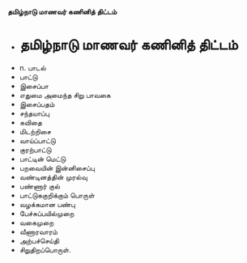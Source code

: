 **தமிழ்நாடு மாணவர் கணினித் திட்டம்**
- # தமிழ்நாடு மாணவர் கணினித் திட்டம்
- n. பாடல்
- பாட்டு
- இசைப்பா
- எதுமை அமைந்த சிறு பாவகை
- இசைப்பதம்
- சந்தயாப்பு
- கவிதை
- மிடற்றிசை
- வாய்ப்பாட்டு
- குரற்பாட்டு
- பாட்டின் மெட்டு
- பறவையின் இன்னிசைப்பு
- வண்டினத்தின் முரல்வு
- பண்ணார் குல்
- பாட்டுககுறிக்கும் பொருள்
- வழக்கமான பண்பு
- பேச்சுப்பயில்முறை
- வகைமுறை
- வீணாரவாரம்
- அற்பச்செய்தி
- சிறுதிறப்பொருள்.

